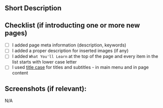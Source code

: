## Short Description
<!--- Shortly describe what this PR introduces. -->

## Checklist (if introducting one or more new pages)
- [ ] I added page meta information (description, keywords) <!--- New document template here: https://docs.webiny.com/docs/contributing/documentation#template-for-new-docs -->
- [ ] I added a proper description for inserted images (if any)
- [ ] I added `What You'll Learn` at the top of the page and every item in the list starts with lower case letter <!--- Example: https://docs.webiny.com/docs/how-to-guides/upgrade-webiny -->
- [ ] I used [title case](https://titlecaseconverter.com/) for titles and subtitles - in main menu and in page content <!--- Example: https://docs.webiny.com/docs/key-topics/deployment/iac-with-pulumi -->

## Screenshots (if relevant):
N/A
